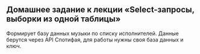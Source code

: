 ## Домашнее задание к лекции «Select-запросы, выборки из одной таблицы»

Формирует базу данных музыки по списку исполнителей. Данные берутся через API Спотифая, для работы нужны своя база данных и ключ.